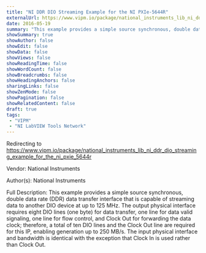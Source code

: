 ```yaml
---
title: "NI DDR DIO Streaming Example for the NI PXIe-5644R"
externalUrl: https://www.vipm.io/package/national_instruments_lib_ni_ddr_dio_streaming_example_for_the_ni_pxie_5644r
date: 2016-05-19
summary: "This example provides a simple source synchronous, double data rate (DDR) data transfer interface that is capable of streaming data to another DIO device at up to 125 MHz."
showSummary: true
showAuthor: false
showEdit: false
showData: false
showViews: false
showReadingTime: false
showWordCount: false
showBreadcrumbs: false
showHeadingAnchors: false
sharingLinks: false
showZenMode: false
showPagination: false
showRelatedContent: false
draft: true
tags:
 - "VIPM"
 - "NI LabVIEW Tools Network"
---
```


Redirecting to https://www.vipm.io/package/national_instruments_lib_ni_ddr_dio_streaming_example_for_the_ni_pxie_5644r

Vendor: National Instruments

Author(s): National Instruments
 
Full Description:
This example provides a simple source synchronous, double data rate (DDR) data transfer interface that is capable of streaming data to another DIO device at up to 125 MHz. The output physical interface requires eight DIO lines (one byte) for data transfer, one line for data valid signaling, one line for flow control, and Clock Out for forwarding the data clock; therefore, a total of ten DIO lines and the Clock Out line are required for this IP, enabling generation up to 250 MB/s. The input physical interface and bandwidth is identical with the exception that Clock In is used rather than Clock Out.